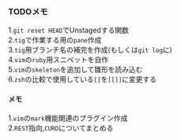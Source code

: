 ### TODOメモ  

1.`git reset HEAD`でUnstagedする関数  
2.`tig`で作業する用の`pane`作成  
3.`tig`用ブランチ名の補完を作成(もしくは`git log`に)  
4.`vim`の`ruby`用スニペットを自作  
5.`vim`の`skeleton`を追加して雛形を読み込む  
6.`zsh`の比較で使用している`[]`を`[[]]`に変更する  

#### メモ  

1.`vim`の`mark`機能関連のプラグイン作成  
2.`REST`指向,`CURD`についてまとめる  

